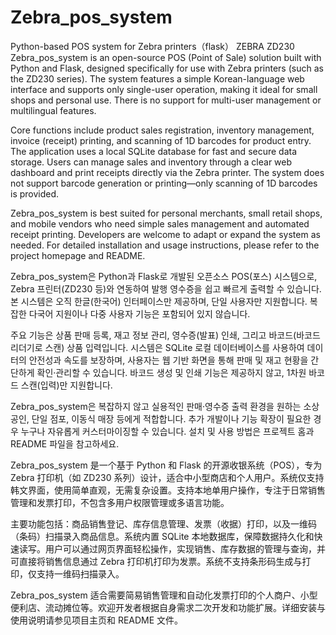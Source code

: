 # Zebra_pos_system
Python-based POS system for Zebra printers（flask）
ZEBRA ZD230
Zebra_pos_system is an open-source POS (Point of Sale) solution built with Python and Flask, designed specifically for use with Zebra printers (such as the ZD230 series). The system features a simple Korean-language web interface and supports only single-user operation, making it ideal for small shops and personal use. There is no support for multi-user management or multilingual features.

Core functions include product sales registration, inventory management, invoice (receipt) printing, and scanning of 1D barcodes for product entry. The application uses a local SQLite database for fast and secure data storage. Users can manage sales and inventory through a clear web dashboard and print receipts directly via the Zebra printer. The system does not support barcode generation or printing—only scanning of 1D barcodes is provided.

Zebra_pos_system is best suited for personal merchants, small retail shops, and mobile vendors who need simple sales management and automated receipt printing. Developers are welcome to adapt or expand the system as needed. For detailed installation and usage instructions, please refer to the project homepage and README.


Zebra_pos_system은 Python과 Flask로 개발된 오픈소스 POS(포스) 시스템으로, Zebra 프린터(ZD230 등)와 연동하여 발행 영수증을 쉽고 빠르게 출력할 수 있습니다. 본 시스템은 오직 한글(한국어) 인터페이스만 제공하며, 단일 사용자만 지원합니다. 복잡한 다국어 지원이나 다중 사용자 기능은 포함되어 있지 않습니다.

주요 기능은 상품 판매 등록, 재고 정보 관리, 영수증(발표) 인쇄, 그리고 바코드(바코드 리더기로 스캔) 상품 입력입니다. 시스템은 SQLite 로컬 데이터베이스를 사용하여 데이터의 안전성과 속도를 보장하며, 사용자는 웹 기반 화면을 통해 판매 및 재고 현황을 간단하게 확인·관리할 수 있습니다. 바코드 생성 및 인쇄 기능은 제공하지 않고, 1차원 바코드 스캔(입력)만 지원합니다.

Zebra_pos_system은 복잡하지 않고 실용적인 판매·영수증 출력 환경을 원하는 소상공인, 단일 점포, 이동식 매장 등에게 적합합니다. 추가 개발이나 기능 확장이 필요한 경우 누구나 자유롭게 커스터마이징할 수 있습니다. 설치 및 사용 방법은 프로젝트 홈과 README 파일을 참고하세요.


Zebra_pos_system 是一个基于 Python 和 Flask 的开源收银系统（POS），专为 Zebra 打印机（如 ZD230 系列）设计，适合中小型商店和个人用户。系统仅支持韩文界面，使用简单直观，无需复杂设置。支持本地单用户操作，专注于日常销售管理和发票打印，不包含多用户权限管理或多语言功能。

主要功能包括：商品销售登记、库存信息管理、发票（收据）打印，以及一维码（条码）扫描录入商品信息。系统内置 SQLite 本地数据库，保障数据持久化和快速读写。用户可以通过网页界面轻松操作，实现销售、库存数据的管理与查询，并可直接将销售信息通过 Zebra 打印机打印为发票。系统不支持条形码生成与打印，仅支持一维码扫描录入。

Zebra_pos_system 适合需要简易销售管理和自动化发票打印的个人商户、小型便利店、流动摊位等。欢迎开发者根据自身需求二次开发和功能扩展。详细安装与使用说明请参见项目主页和 README 文件。



